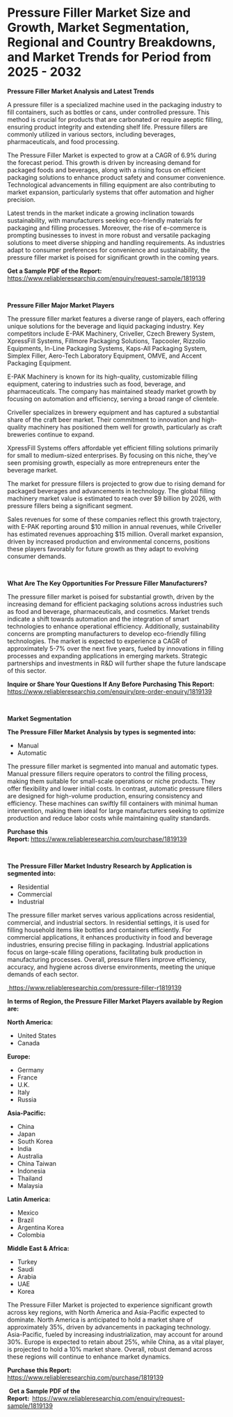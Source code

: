 <p><h1>Pressure Filler Market Size and Growth, Market Segmentation, Regional and Country Breakdowns, and Market Trends for Period from 2025 -  2032</h1></p><p><strong>Pressure Filler Market Analysis and Latest Trends</strong></p>
<p><p>A pressure filler is a specialized machine used in the packaging industry to fill containers, such as bottles or cans, under controlled pressure. This method is crucial for products that are carbonated or require aseptic filling, ensuring product integrity and extending shelf life. Pressure fillers are commonly utilized in various sectors, including beverages, pharmaceuticals, and food processing.</p><p>The Pressure Filler Market is expected to grow at a CAGR of 6.9% during the forecast period. This growth is driven by increasing demand for packaged foods and beverages, along with a rising focus on efficient packaging solutions to enhance product safety and consumer convenience. Technological advancements in filling equipment are also contributing to market expansion, particularly systems that offer automation and higher precision.</p><p>Latest trends in the market indicate a growing inclination towards sustainability, with manufacturers seeking eco-friendly materials for packaging and filling processes. Moreover, the rise of e-commerce is prompting businesses to invest in more robust and versatile packaging solutions to meet diverse shipping and handling requirements. As industries adapt to consumer preferences for convenience and sustainability, the pressure filler market is poised for significant growth in the coming years.</p></p>
<p><strong>Get a Sample PDF of the Report:&nbsp;</strong> <a href="https://www.reliableresearchiq.com/enquiry/request-sample/1819139?utm_campaign=3562&utm_medium=2&utm_source=Github&utm_content=ia&utm_term=16042025&utm_id=pressure-filler">https://www.reliableresearchiq.com/enquiry/request-sample/1819139</a></p>
<p>&nbsp;</p>
<p><strong>Pressure Filler Major Market Players</strong></p>
<p><p>The pressure filler market features a diverse range of players, each offering unique solutions for the beverage and liquid packaging industry. Key competitors include E-PAK Machinery, Criveller, Czech Brewery System, XpressFill Systems, Fillmore Packaging Solutions, Tapcooler, Rizzolio Equipments, In-Line Packaging Systems, Kaps-All Packaging System, Simplex Filler, Aero-Tech Laboratory Equipment, OMVE, and Accent Packaging Equipment.</p><p>E-PAK Machinery is known for its high-quality, customizable filling equipment, catering to industries such as food, beverage, and pharmaceuticals. The company has maintained steady market growth by focusing on automation and efficiency, serving a broad range of clientele.</p><p>Criveller specializes in brewery equipment and has captured a substantial share of the craft beer market. Their commitment to innovation and high-quality machinery has positioned them well for growth, particularly as craft breweries continue to expand.</p><p>XpressFill Systems offers affordable yet efficient filling solutions primarily for small to medium-sized enterprises. By focusing on this niche, they've seen promising growth, especially as more entrepreneurs enter the beverage market.</p><p>The market for pressure fillers is projected to grow due to rising demand for packaged beverages and advancements in technology. The global filling machinery market value is estimated to reach over $9 billion by 2026, with pressure fillers being a significant segment.</p><p>Sales revenues for some of these companies reflect this growth trajectory, with E-PAK reporting around $10 million in annual revenues, while Criveller has estimated revenues approaching $15 million. Overall market expansion, driven by increased production and environmental concerns, positions these players favorably for future growth as they adapt to evolving consumer demands.</p></p>
<p>&nbsp;</p>
<p><strong>What Are The Key Opportunities For Pressure Filler Manufacturers?</strong></p>
<p><p>The pressure filler market is poised for substantial growth, driven by the increasing demand for efficient packaging solutions across industries such as food and beverage, pharmaceuticals, and cosmetics. Market trends indicate a shift towards automation and the integration of smart technologies to enhance operational efficiency. Additionally, sustainability concerns are prompting manufacturers to develop eco-friendly filling technologies. The market is expected to experience a CAGR of approximately 5-7% over the next five years, fueled by innovations in filling processes and expanding applications in emerging markets. Strategic partnerships and investments in R&D will further shape the future landscape of this sector.</p></p>
<p><strong>Inquire or Share Your Questions If Any Before Purchasing This Report:</strong> <a href="https://www.reliableresearchiq.com/enquiry/pre-order-enquiry/1819139?utm_campaign=3562&utm_medium=2&utm_source=Github&utm_content=ia&utm_term=16042025&utm_id=pressure-filler">https://www.reliableresearchiq.com/enquiry/pre-order-enquiry/1819139</a></p>
<p>&nbsp;</p>
<p><strong>Market Segmentation</strong></p>
<p><strong>The Pressure Filler Market Analysis by types is segmented into:</strong></p>
<p><ul><li>Manual</li><li>Automatic</li></ul></p>
<p><p>The pressure filler market is segmented into manual and automatic types. Manual pressure fillers require operators to control the filling process, making them suitable for small-scale operations or niche products. They offer flexibility and lower initial costs. In contrast, automatic pressure fillers are designed for high-volume production, ensuring consistency and efficiency. These machines can swiftly fill containers with minimal human intervention, making them ideal for large manufacturers seeking to optimize production and reduce labor costs while maintaining quality standards.</p></p>
<p><strong>Purchase this Report:&nbsp;</strong><a href="https://www.reliableresearchiq.com/purchase/1819139?utm_campaign=3562&utm_medium=2&utm_source=Github&utm_content=ia&utm_term=16042025&utm_id=pressure-filler">https://www.reliableresearchiq.com/purchase/1819139</a></p>
<p>&nbsp;</p>
<p><strong>The Pressure Filler Market Industry Research by Application is segmented into:</strong></p>
<p><ul><li>Residential</li><li>Commercial</li><li>Industrial</li></ul></p>
<p><p>The pressure filler market serves various applications across residential, commercial, and industrial sectors. In residential settings, it is used for filling household items like bottles and containers efficiently. For commercial applications, it enhances productivity in food and beverage industries, ensuring precise filling in packaging. Industrial applications focus on large-scale filling operations, facilitating bulk production in manufacturing processes. Overall, pressure fillers improve efficiency, accuracy, and hygiene across diverse environments, meeting the unique demands of each sector.</p></p>
<p><a href="https://www.reliableresearchiq.com/pressure-filler-r1819139?utm_campaign=3562&utm_medium=2&utm_source=Github&utm_content=ia&utm_term=16042025&utm_id=pressure-filler">&nbsp;https://www.reliableresearchiq.com/pressure-filler-r1819139</a></p>
<p><strong>In terms of Region, the Pressure Filler Market Players available by Region are:</strong></p>
<p>
    <p> <strong> North America: </strong>
        <ul>
            <li>United States</li>
            <li>Canada</li>
        </ul>
        </p> 
    <p> <strong> Europe: </strong>
        <ul>
            <li>Germany</li>
            <li>France</li>
            <li>U.K.</li>
            <li>Italy</li>
            <li>Russia</li>
        </ul>
        </p> 
    <p> <strong> Asia-Pacific: </strong>
        <ul>
            <li>China</li>
            <li>Japan</li>
            <li>South Korea</li>
            <li>India</li>
            <li>Australia</li>
            <li>China Taiwan</li>
            <li>Indonesia</li>
            <li>Thailand</li>
            <li>Malaysia</li>
        </ul>
        </p> 
    <p> <strong> Latin America: </strong>
        <ul>
            <li>Mexico</li>
            <li>Brazil</li>
            <li>Argentina Korea</li>
            <li>Colombia</li>
        </ul>
        </p> 
    <p> <strong> Middle East & Africa: </strong>
        <ul>
            <li>Turkey</li>
            <li>Saudi</li>
            <li>Arabia</li>
            <li>UAE</li>
            <li>Korea</li>
        </ul>
    </p>
    </p>
<p><p>The Pressure Filler Market is projected to experience significant growth across key regions, with North America and Asia-Pacific expected to dominate. North America is anticipated to hold a market share of approximately 35%, driven by advancements in packaging technology. Asia-Pacific, fueled by increasing industrialization, may account for around 30%. Europe is expected to retain about 25%, while China, as a vital player, is projected to hold a 10% market share. Overall, robust demand across these regions will continue to enhance market dynamics.</p></p>
<p><strong>Purchase this Report: </strong><a href="https://www.reliableresearchiq.com/purchase/1819139?utm_campaign=3562&utm_medium=2&utm_source=Github&utm_content=ia&utm_term=16042025&utm_id=pressure-filler">https://www.reliableresearchiq.com/purchase/1819139</a></p>
<p>&nbsp;<strong>Get a Sample PDF of the Report:&nbsp;&nbsp;</strong><a href="https://www.reliableresearchiq.com/enquiry/request-sample/1819139?utm_campaign=3562&utm_medium=2&utm_source=Github&utm_content=ia&utm_term=16042025&utm_id=pressure-filler">https://www.reliableresearchiq.com/enquiry/request-sample/1819139</a></p>
<p><strong></strong></p>
<p><p></p><p></p><p></p></p>